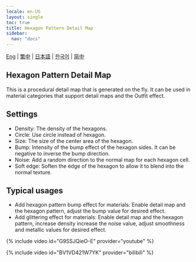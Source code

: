```yaml
---
locale: en-US
layout: single
toc: true
title: Hexagon Pattern Detail Map
sidebar:
  nav: "docs"
---
```

[Eng](/dancexr/features/hexagon_detail) | [繁中](/tw/dancexr/features/hexagon_detail) | [日本語](/jp/dancexr/features/hexagon_detail) | [한국어](/kr/dancexr/features/hexagon_detail) | [简中](/zh/dancexr/features/hexagon_detail)


## Hexagon Pattern Detail Map
This is a procedural detail map that is generated on the fly. It can be used in material categories that support detail maps and the Outfit effect.

## Settings
* Density: The density of the hexagons.
* Circle: Use circle instead of hexagon.
* Size: The size of the center area of the hexagon. 
* Bump: Intensity of the bump effect of the hexagon sides. It can be negative to inverse the bump direction.
* Noise: Add a random direction to the normal map for each hexagon cell.
* Soft edge: Soften the edge of the hexagon to allow it to blend into the normal texture.

## Typical usages
* Add hexagon pattern bump effect for materials: Enable detail map and the hexagon pattern, adjust the bump value for desired effect.
* Add glittering effect for materials: Enable detail map and the hexagon pattern, increase density increase the noise value, adjust smoothness and metallic values for desired effect.

{% include video id="G9SSJQieO-E" provider="youtube" %}

{% include video id="BV1VD421W7YK" provider="bilibili" %}
